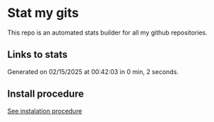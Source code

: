 # Stat my gits

This repo is an automated stats builder for all my github repositories.

## Links to stats


Generated on 02/15/2025 at 00:42:03 in 0 min, 2 seconds.

## Install procedure

[See instalation procedure](./src/install.md)
